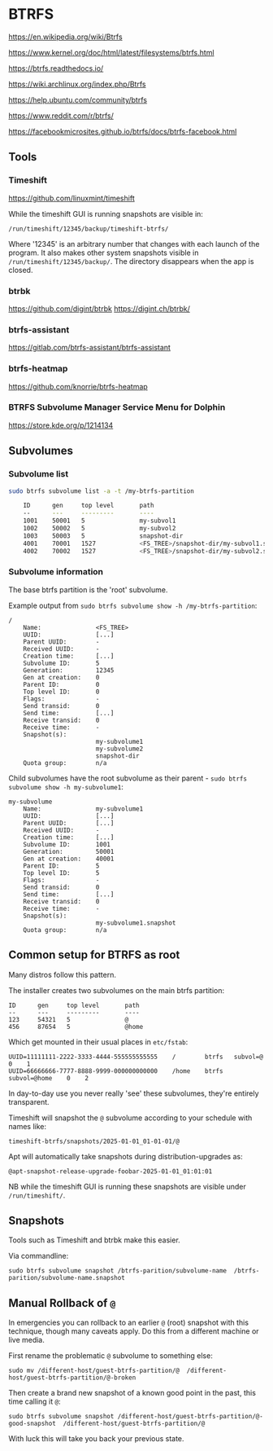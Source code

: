 BTRFS
=====

https://en.wikipedia.org/wiki/Btrfs

https://www.kernel.org/doc/html/latest/filesystems/btrfs.html

https://btrfs.readthedocs.io/

https://wiki.archlinux.org/index.php/Btrfs

https://help.ubuntu.com/community/btrfs

https://www.reddit.com/r/btrfs/

https://facebookmicrosites.github.io/btrfs/docs/btrfs-facebook.html



Tools
-----

### Timeshift

https://github.com/linuxmint/timeshift

While the timeshift GUI is running snapshots are visible in:

	/run/timeshift/12345/backup/timeshift-btrfs/

Where '12345' is an arbitrary number that changes with each launch of the program.
It also makes other system snapshots visible in `/run/timeshift/12345/backup/`.
The directory disappears when the app is closed.

### btrbk

https://github.com/digint/btrbk
https://digint.ch/btrbk/


### btrfs-assistant

https://gitlab.com/btrfs-assistant/btrfs-assistant

### btrfs-heatmap

https://github.com/knorrie/btrfs-heatmap


### BTRFS Subvolume Manager Service Menu for Dolphin

https://store.kde.org/p/1214134


Subvolumes
----------

### Subvolume list
```bash
sudo btrfs subvolume list -a -t /my-btrfs-partition

	ID      gen     top level       path
	--      ---     ---------       ----
	1001    50001   5               my-subvol1
	1002    50002   5               my-subvol2
	1003    50003   5               snapshot-dir
	4001    70001   1527            <FS_TREE>/snapshot-dir/my-subvol1.snapshot
	4002    70002   1527            <FS_TREE>/snapshot-dir/my-subvol2.snapshot
```

### Subvolume information

The base btrfs partition is the 'root' subvolume.

Example output from `sudo btrfs subvolume show -h /my-btrfs-partition`:
```
/
	Name:               <FS_TREE>
	UUID:               [...]
	Parent UUID:        -
	Received UUID:      -
	Creation time:      [...]
	Subvolume ID:       5
	Generation:         12345
	Gen at creation:    0
	Parent ID:          0
	Top level ID:       0
	Flags:              -
	Send transid:       0
	Send time:          [...]
	Receive transid:    0
	Receive time:       -
	Snapshot(s):
						my-subvolume1
						my-subvolume2
						snapshot-dir
	Quota group:        n/a
```
Child subvolumes have the root subvolume as their parent - `sudo btrfs subvolume show -h my-subvolume1`:
```
my-subvolume
	Name:               my-subvolume1
	UUID:               [...]
	Parent UUID:        [...]
	Received UUID:      -
	Creation time:      [...]
	Subvolume ID:       1001
	Generation:         50001
	Gen at creation:    40001
	Parent ID:          5
	Top level ID:       5
	Flags:              -
	Send transid:       0
	Send time:          [...]
	Receive transid:    0
	Receive time:       -
	Snapshot(s):
	                    my-subvolume1.snapshot
	Quota group:        n/a
```


Common setup for BTRFS as root
------------------------------

Many distros follow this pattern.

The installer creates two subvolumes on the main btrfs partition:

	ID      gen     top level       path
	--      ---     ---------       ----
	123     54321   5               @
	456     87654   5               @home

Which get mounted in their usual places in `etc/fstab`:

	UUID=11111111-2222-3333-4444-555555555555    /        btrfs   subvol=@        0    1
	UUID=66666666-7777-8888-9999-000000000000    /home    btrfs   subvol=@home    0    2

In day-to-day use you never really 'see' these subvolumes, they're entirely transparent.

Timeshift will snapshot the `@` subvolume according to your schedule with names like:

	timeshift-btrfs/snapshots/2025-01-01_01-01-01/@

Apt will automatically take snapshots during distribution-upgrades as:

	@apt-snapshot-release-upgrade-foobar-2025-01-01_01:01:01

NB while the timeshift GUI is running these snapshots are visible under `/run/timeshift/`.


Snapshots
---------

Tools such as Timeshift and btrbk make this easier.

Via commandline:

	sudo btrfs subvolume snapshot /btrfs-parition/subvolume-name  /btrfs-parition/subvolume-name.snapshot


Manual Rollback of `@`
----------------------

In emergencies you can rollback to an earlier `@` (root) snapshot with this technique, though many caveats apply.
Do this from a different machine or live media.

First rename the problematic `@` subvolume to something else:

	sudo mv /different-host/guest-btrfs-partition/@  /different-host/guest-btrfs-partition/@-broken

Then create a brand new snapshot of a known good point in the past, this time calling it `@`:

	sudo btrfs subvolume snapshot /different-host/guest-btrfs-partition/@-good-snapshot  /different-host/guest-btrfs-partition/@

With luck this will take you back your previous state.
